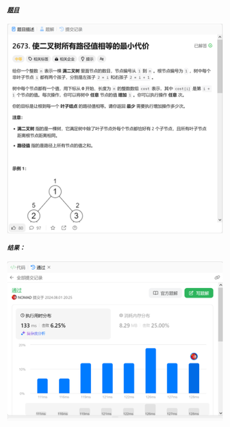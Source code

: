 ##### [题目](https://leetcode.cn/problems/make-costs-of-paths-equal-in-a-binary-tree/description/)
![pic](img.png)
##### 结果：
![pic](result.png)